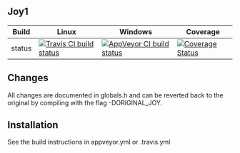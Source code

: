 Joy1
----

Build|Linux|Windows|Coverage
---|---|---|---
status|[![Travis CI build status](https://travis-ci.org/Wodan58/joy1.svg?branch=master)](https://travis-ci.org/Wodan58/joy1)|[![AppVeyor CI build status](https://ci.appveyor.com/api/projects/status/github/Wodan58/joy1?branch=master&svg=true)](https://ci.appveyor.com/project/Wodan58/joy1)|[![Coverage Status](https://coveralls.io/repos/github/Wodan58/joy1/badge.svg?branch=master)](https://coveralls.io/github/Wodan58/joy1?branch=master)

Changes
-------

All changes are documented in globals.h and can be reverted back to the original by compiling with the flag -DORIGINAL_JOY.

Installation
------------

See the build instructions in appveyor.yml or .travis.yml
